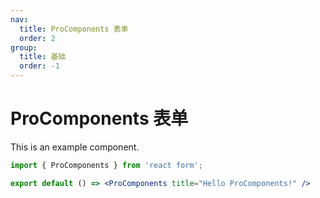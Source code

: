 ```yaml
---
nav: 
  title: ProComponents 表单
  order: 2
group:
  title: 基础
  order: -1
---
```


# ProComponents 表单

This is an example component.

```jsx
import { ProComponents } from 'react form';

export default () => <ProComponents title="Hello ProComponents!" />
```
